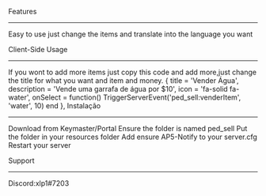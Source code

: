Features
_________________________________________________
Easy to use just change the items and translate into the language you want

Client-Side Usage
_________________________________________________
If you wont to add more items just copy this code and add more,just change the title for what you want and item and money.
                        {
                            title = 'Vender Água',
                            description = 'Vende uma garrafa de água por $10',
                            icon = 'fa-solid fa-water',
                            onSelect = function()
                                TriggerServerEvent('ped_sell:venderItem', 'water', 10)
                            end
                        },
Instalação
_________________________________________________
Download from Keymaster/Portal
Ensure the folder is named ped_sell
Put the folder in your resources folder
Add ensure AP5-Notify to your server.cfg
Restart your server

Support
________________________________________________

Discord:xlp1#7203
